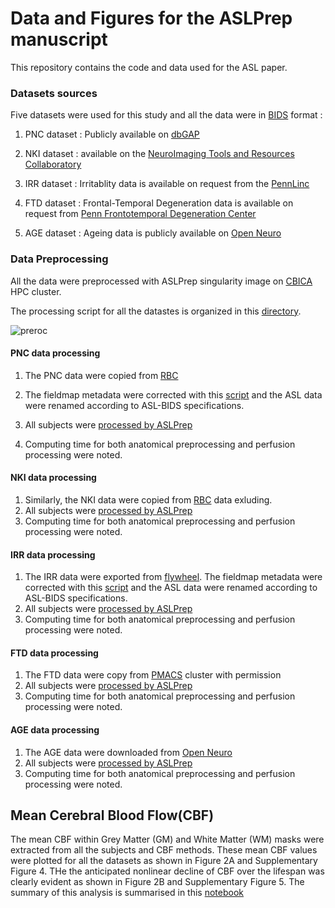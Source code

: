 # Data and Figures for the ASLPrep manuscript

This repository contains the code and data used for the ASL paper.
### Datasets sources

Five datasets were used for this study and all the data were in [BIDS](https://bids-specification.readthedocs.io/) format :

1. PNC dataset :  Publicly available on [dbGAP](https://www.ncbi.nlm.nih.gov/projects/gap/cgi-bin/study.cgi?study_id=phs000607.v3.p2)

2. NKI dataset : available on  the [NeuroImaging Tools and Resources Collaboratory](http://fcon_1000.projects.nitrc.org/indi/pro/nki.html)

3. IRR dataset : Irritablity data is  available on request from the [PennLinc](https://www.pennlinc.io/team)

4. FTD dataset : Frontal-Temporal Degeneration data is available on request from [Penn Frontotemporal Degeneration Center](http://ftd.med.upenn.edu)

5. AGE dataset : Ageing data is publicly available on [Open Neuro](https://openneuro.org/datasets/ds000240/versions/00002)

### Data Preprocessing
All the data were preprocessed with ASLPrep singularity image on [CBICA](https://www.med.upenn.edu/cbica/cubic.html) HPC cluster.

The processing script for all the datastes is organized in this [directory](scripts).

![preroc](Figures/Figure2.png)

#### PNC data processing
  1. The PNC data were copied from [RBC](https://github.com/PennLINC/RBC) 

  2. The fieldmap metadata were corrected with this 
  [script](scripts/pncdata/fieldmappnc.py) and the ASL data were renamed according to ASL-BIDS specifications.
  2. All subjects were [processed by ASLPrep](scripts/pncdata/run_aslprep.sh)
  3. Computing time for both anatomical preprocessing and perfusion processing  were noted.

#### NKI data processing
  1. Similarly, the NKI data were copied from [RBC](https://github.com/PennLINC/RBC) data exluding.
  2. All subjects were [processed by ASLPrep](scripts/nkidata/run_aslprep.sh)
  3. Computing time for both anatomical preprocessing and perfusion processing  were noted.

#### IRR data processing
  1. The IRR data were exported from [flywheel](https://upenn.flywheel.io/). The fieldmap metadata were corrected with this [script](/scripts/grympydata/grmpyinetendedfor.py) and the ASL data were renamed according to ASL-BIDS specifications.
  2. All subjects were [processed by ASLPrep](scripts/grympydata/run_aslprep.sh)
  3. Computing time for both anatomical preprocessing and perfusion processing were noted.

#### FTD data processing
  1. The FTD data were copy from [PMACS](https://www.med.upenn.edu/pmacs/) cluster with permission
  2. All subjects were [processed by ASLPrep](scripts/ftddata/run_aslprep.sh)
  3. Computing time for both anatomical preprocessing and perfusion processing were noted.

#### AGE data processing
  1. The AGE data were  downloaded from [Open Neuro](https://openneuro.org/datasets/ds000240/versions/00002)
  2. All subjects were [processed by ASLPrep](/scripts/ageingdata/run_aslprep.sh)
  3. Computing time for both anatomical preprocessing and perfusion processing were noted.


## Mean Cerebral Blood Flow(CBF)
The mean CBF within Grey Matter (GM)  and  White Matter (WM) masks were extracted from all the subjects and CBF methods. These mean CBF values were plotted for all the datasets as shown in Figure 2A and Supplementary Figure 4. THe  the anticipated nonlinear decline of CBF over the lifespan was clearly evident  as shown in Figure 2B and  Supplementary Figure 5. The summary of this analysis is summarised in this [notebook](/FigureA.ipynb)
